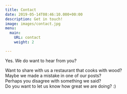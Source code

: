 ```yaml
---
title: Contact
date: 2019-05-14T08:46:10.000+00:00
description: Get in touch!
image: images/contact.jpg
menu:
  main:
    URL: contact
    weight: 2

---
```

Yes. We do want to hear from you?

Want to share with us a restaurant that cooks with wood?  
Maybe we made a mistake in one of our posts?  
Perhaps you disagree with something we said?  
Do you want to let us know how great we are doing? :)